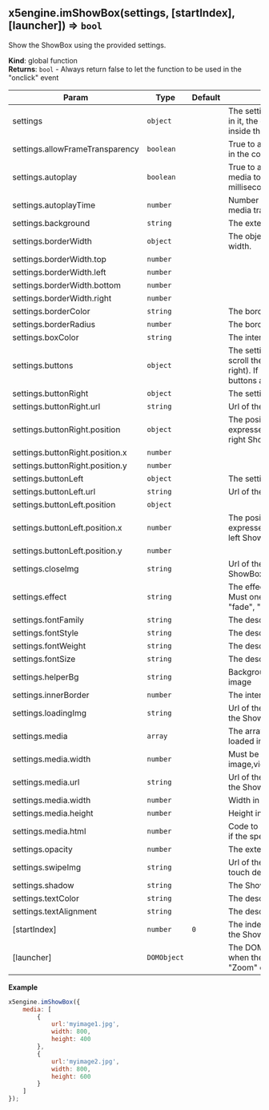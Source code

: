 <a name="x5engine.imShowBox"></a>
## x5engine.imShowBox(settings, [startIndex], [launcher]) ⇒ <code>bool</code>
Show the ShowBox using the provided settings.

**Kind**: global function  
**Returns**: <code>bool</code> - Always return false to let the function to be used in the "onclick" event  

| Param | Type | Default | Description |
| --- | --- | --- | --- |
| settings | <code>object</code> |  | The settings object. For each element in it, the default value is the one set inside the ShowBox settings of WSX5. |
| settings.allowFrameTransparency | <code>boolean</code> |  | True to allow the iframes transparency in the content |
| settings.autoplay | <code>boolean</code> |  | True to automatically skip from a media to the next every autoplayTime milliseconds |
| settings.autoplayTime | <code>number</code> |  | Number of milliseconds between every media transition |
| settings.background | <code>string</code> |  | The external background color. |
| settings.borderWidth | <code>object</code> |  | The object containing the border width. |
| settings.borderWidth.top | <code>number</code> |  |  |
| settings.borderWidth.left | <code>number</code> |  |  |
| settings.borderWidth.bottom | <code>number</code> |  |  |
| settings.borderWidth.right | <code>number</code> |  |  |
| settings.borderColor | <code>string</code> |  | The border color |
| settings.borderRadius | <code>number</code> |  | The border radius |
| settings.boxColor | <code>string</code> |  | The internal background color |
| settings.buttons | <code>object</code> |  | The settings of the two buttons used to scroll the medias (one left and one right). If no setting is provided, the buttons are not shown. |
| settings.buttonRight | <code>object</code> |  | The settings of the right button |
| settings.buttonRight.url | <code>string</code> |  | Url of the image shown as right button |
| settings.buttonRight.position | <code>object</code> |  | The position of the right button expressed as x and y offset from the right ShowBox border |
| settings.buttonRight.position.x | <code>number</code> |  |  |
| settings.buttonRight.position.y | <code>number</code> |  |  |
| settings.buttonLeft | <code>object</code> |  | The settings of the left button |
| settings.buttonLeft.url | <code>string</code> |  | Url of the image shown as left button |
| settings.buttonLeft.position | <code>object</code> |  |  |
| settings.buttonLeft.position.x | <code>number</code> |  | The position of the left button expressed as x and y offset from the left ShowBox border |
| settings.buttonLeft.position.y | <code>number</code> |  |  |
| settings.closeImg | <code>string</code> |  | Url of the image used to close the ShowBox |
| settings.effect | <code>string</code> |  | The effect used to show the ShowBox. Must one of the following: "none", "fade", "move", "zoom", "hide". |
| settings.fontFamily | <code>string</code> |  | The description font family |
| settings.fontStyle | <code>string</code> |  | The description font style |
| settings.fontWeight | <code>string</code> |  | The description font weight |
| settings.fontSize | <code>string</code> |  | The description font size |
| settings.helperBg | <code>string</code> |  | Background color used for the helper image |
| settings.innerBorder | <code>number</code> |  | The internal padding size in px |
| settings.loadingImg | <code>string</code> |  | Url of the spinner image shown while the ShowBox is loading its content |
| settings.media | <code>array</code> |  | The array of settings of each media loaded in the ShowBox |
| settings.media.width | <code>number</code> |  | Must be one of the following types: image,video,sound,youtube,vimeo,html |
| settings.media.url | <code>string</code> |  | Url of the media to be loaded inside the ShowBox |
| settings.media.width | <code>number</code> |  | Width in px |
| settings.media.height | <code>number</code> |  | Height in px |
| settings.media.html | <code>number</code> |  | Code to be loaded inside the ShowBox if the specified media type is "html" |
| settings.opacity | <code>number</code> |  | The external background opacity. |
| settings.swipeImg | <code>string</code> |  | Url of the helper image shown on touch devices |
| settings.shadow | <code>string</code> |  | The ShowBox's shadow |
| settings.textColor | <code>string</code> |  | The description text color |
| settings.textAlignment | <code>string</code> |  | The description text alignment |
| [startIndex] | <code>number</code> | <code>0</code> | The index of the image to show when the ShowBox is launched |
| [launcher] | <code>DOMObject</code> | <code></code> | The DOM element used as start point when the ShowBox is shown using the "Zoom" or "Zoom and Hide" effects |

**Example**  
```js
x5engine.imShowBox({	media: [		{			url:'myimage1.jpg',			width: 800,			height: 400		},		{			url:'myimage2.jpg',			width: 800,			height: 600		}	]});
```

